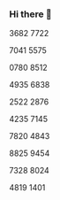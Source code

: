 ### Hi there 👋

3682 7722

7041 5575

0780 8512

4935 6838

2522 2876

4235 7145

7820 4843

8825 9454

7328 8024

4819 1401

<!--
**arundaspurayil/arundaspurayil** is a ✨ _special_ ✨ repository because its `README.md` (this file) appears on your GitHub profile.

Here are some ideas to get you started:

- 🔭 I’m currently working on ...
- 🌱 I’m currently learning ...
- 👯 I’m looking to collaborate on ...
- 🤔 I’m looking for help with ...
- 💬 Ask me about ...
- 📫 How to reach me: ...
- 😄 Pronouns: ...
- ⚡ Fun fact: ...
-->
